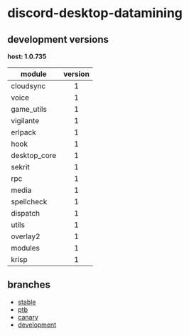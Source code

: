 # discord-desktop-datamining

## development versions

**host: 1.0.735**

| module | version |
| ------ | :-----: |
| cloudsync | 1 |
| voice | 1 |
| game_utils | 1 |
| vigilante | 1 |
| erlpack | 1 |
| hook | 1 |
| desktop_core | 1 |
| sekrit | 1 |
| rpc | 1 |
| media | 1 |
| spellcheck | 1 |
| dispatch | 1 |
| utils | 1 |
| overlay2 | 1 |
| modules | 1 |
| krisp | 1 |

## branches

- [stable](https://github.com/OpenAsar/discord-desktop-datamining/tree/stable)
- [ptb](https://github.com/OpenAsar/discord-desktop-datamining/tree/ptb)
- [canary](https://github.com/OpenAsar/discord-desktop-datamining/tree/canary)
- [development](https://github.com/OpenAsar/discord-desktop-datamining/tree/development)